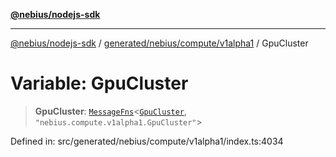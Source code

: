 [**@nebius/nodejs-sdk**](../../../../../README.md)

***

[@nebius/nodejs-sdk](../../../../../README.md) / [generated/nebius/compute/v1alpha1](../README.md) / GpuCluster

# Variable: GpuCluster

> **GpuCluster**: [`MessageFns`](../../../../../runtime/protos/core/interfaces/MessageFns.md)\<[`GpuCluster`](../interfaces/GpuCluster.md), `"nebius.compute.v1alpha1.GpuCluster"`\>

Defined in: src/generated/nebius/compute/v1alpha1/index.ts:4034
